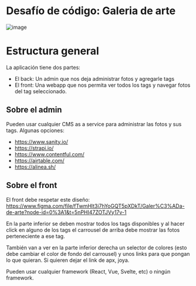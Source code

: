 # Desafío de código: Galeria de arte

![image](https://user-images.githubusercontent.com/1208547/206236009-b7f37f58-6103-4a6d-838a-02d5ef38698b.png)

# Estructura general

La aplicación tiene dos partes:

- El back: Un admin que nos deja administrar fotos y agregarle tags
- El front: Una webapp que nos permita ver todos los tags y navegar fotos del tag seleccionado.

## Sobre el admin

Pueden usar cualquier CMS as a service para administrar
las fotos y sus tags. Algunas opciones:

- https://www.sanity.io/
- https://strapi.io/
- https://www.contentful.com/
- https://airtable.com/
- https://alinea.sh/

## Sobre el front

El front debe respetar este diseño:
https://www.figma.com/file/fTwmHlt3i7hYoGQT5pXDkT/Galer%C3%ADa-de-arte?node-id=0%3A1&t=5nPHI47ZOTJVy17v-1

En la parte inferior se deben mostrar todos los tags disponibles y al hacer click en alguno de los tags el carrousel de arriba debe mostrar las fotos perteneciente a ese tag.

También van a ver en la parte inferior derecha un selector de colores (esto debe cambiar el color de fondo del carrousel) y unos links para que pongan lo que quieran. Si quieren dejar el link de apx, joya.

Pueden usar cualquier framework (React, Vue, Svelte, etc) o ningún framework.
